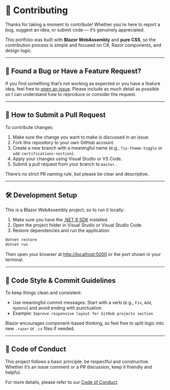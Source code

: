 # 🤝 Contributing

Thanks for taking a moment to contribute! Whether you're here to report a bug, suggest an idea, or submit code — it’s genuinely appreciated.

This portfolio was built with **Blazor WebAssembly** and **pure CSS**, so the contribution process is simple and focused on C#, Razor components, and design logic.

---

## 🐞 Found a Bug or Have a Feature Request?

If you find something that’s not working as expected or you have a feature idea, feel free to [open an issue](https://github.com/dufacoga/portfolio/issues). Please include as much detail as possible so I can understand how to reproduce or consider the request.

---

## 🔧 How to Submit a Pull Request

To contribute changes:

1. Make sure the change you want to make is discussed in an issue.
2. Fork this repository to your own GitHub account.
3. Create a new branch with a meaningful name (e.g., `fix-theme-toggle` or `add-certifications-section`).
4. Apply your changes using Visual Studio or VS Code.
5. Submit a pull request from your branch to `master`.

There’s no strict PR naming rule, but please be clear and descriptive.

---

## 🛠 Development Setup

This is a Blazor WebAssembly project, so to run it locally:

1. Make sure you have the [.NET 8 SDK](https://dotnet.microsoft.com/download/dotnet/8.0) installed.
2. Open the project folder in Visual Studio or Visual Studio Code.
3. Restore dependencies and run the application:

```bash
dotnet restore
dotnet run
```

Then open your browser at [http://localhost:5000](http://localhost:5000) or the port shown in your terminal.

---

## 🎯 Code Style & Commit Guidelines

To keep things clean and consistent:

- Use meaningful commit messages. Start with a verb (e.g., `Fix`, `Add`, `Update`) and avoid ending with punctuation.
- Example: `Improve responsive layout for GitHub projects section`

Blazor encourages component-based thinking, so feel free to split logic into new `.razor` or `.cs` files if needed.

---

## 🤝 Code of Conduct

This project follows a basic principle: be respectful and constructive. Whether it’s an issue comment or a PR discussion, keep it friendly and helpful.

For more details, please refer to our [Code of Conduct](CODE_OF_CONDUCT.md).
